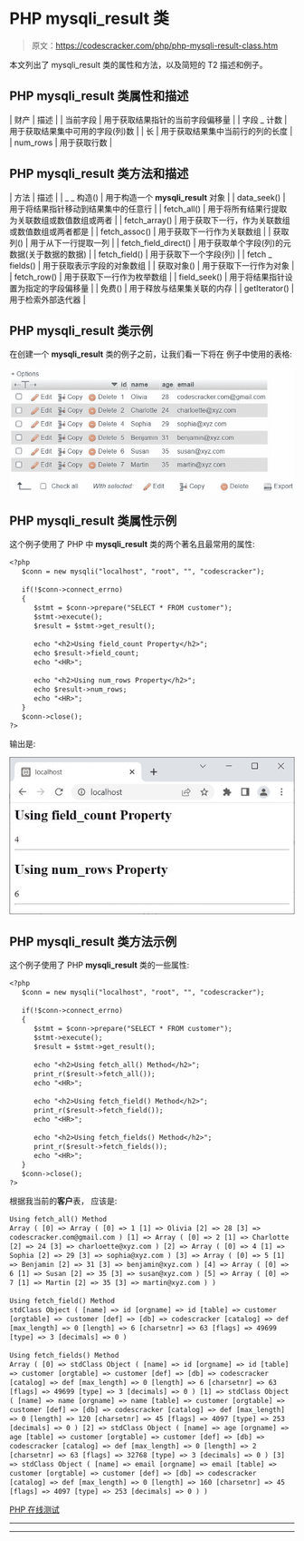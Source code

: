 # PHP mysqli_result 类

> 原文：<https://codescracker.com/php/php-mysqli-result-class.htm>

本文列出了 mysqli_result 类的属性和方法，以及简短的 T2 描述和例子。

## PHP mysqli_result 类属性和描述

| 财产 | 描述 |
| 当前字段 | 用于获取结果指针的当前字段偏移量 |
| 字段 _ 计数 | 用于获取结果集中可用的字段(列)数 |
| 长 | 用于获取结果集中当前行的列的长度 |
| num_rows | 用于获取行数 |

## PHP mysqli_result 类方法和描述

| 方法 | 描述 |
| _ _ 构造() | 用于构造一个 **mysqli_result** 对象 |
| data_seek() | 用于将结果指针移动到结果集中的任意行 |
| fetch_all() | 用于将所有结果行提取为关联数组或数值数组或两者 |
| fetch_array() | 用于获取下一行，作为关联数组或数值数组或两者都是 |
| fetch_assoc() | 用于获取下一行作为关联数组 |
| 获取列() | 用于从下一行提取一列 |
| fetch_field_direct() | 用于获取单个字段(列)的元数据(关于数据的数据) |
| fetch_field() | 用于获取下一个字段(列) |
| fetch _ fields() | 用于获取表示字段的对象数组 |
| 获取对象() | 用于获取下一行作为对象 |
| fetch_row() | 用于获取下一行作为枚举数组 |
| field_seek() | 用于将结果指针设置为指定的字段偏移量 |
| 免费() | 用于释放与结果集关联的内存 |
| getIterator() | 用于检索外部迭代器 |

## PHP mysqli_result 类示例

在创建一个 **mysqli_result** 类的例子之前，让我们看一下将在 例子中使用的表格:

![php mysqli result class example table](img/461f1ac5e144a6a30b67179384e7ecee.png)

## PHP mysqli_result 类属性示例

这个例子使用了 PHP 中 **mysqli_result** 类的两个著名且最常用的属性:

```
<?php
   $conn = new mysqli("localhost", "root", "", "codescracker");

   if(!$conn->connect_errno)
   {
      $stmt = $conn->prepare("SELECT * FROM customer");
      $stmt->execute();
      $result = $stmt->get_result();

      echo "<h2>Using field_count Property</h2>";
      echo $result->field_count;
      echo "<HR>";

      echo "<h2>Using num_rows Property</h2>";
      echo $result->num_rows;
      echo "<HR>";
   }
   $conn->close();
?>
```

输出是:

![php mysqli result class properties](img/be7bedffd6f9ece2c0bd5ae271c20418.png)

## PHP mysqli_result 类方法示例

这个例子使用了 PHP **mysqli_result** 类的一些属性:

```
<?php
   $conn = new mysqli("localhost", "root", "", "codescracker");

   if(!$conn->connect_errno)
   {
      $stmt = $conn->prepare("SELECT * FROM customer");
      $stmt->execute();
      $result = $stmt->get_result();

      echo "<h2>Using fetch_all() Method</h2>";
      print_r($result->fetch_all());
      echo "<HR>";

      echo "<h2>Using fetch_field() Method</h2>";
      print_r($result->fetch_field());
      echo "<HR>";

      echo "<h2>Using fetch_fields() Method</h2>";
      print_r($result->fetch_fields());
      echo "<HR>";
   }
   $conn->close();
?>
```

根据我当前的**客户**表， 应该是:

```
Using fetch_all() Method
Array ( [0] => Array ( [0] => 1 [1] => Olivia [2] => 28 [3] => codescracker.com@gmail.com ) [1] => Array ( [0] => 2 [1] => Charlotte [2] => 24 [3] => charloette@xyz.com ) [2] => Array ( [0] => 4 [1] => Sophia [2] => 29 [3] => sophia@xyz.com ) [3] => Array ( [0] => 5 [1] => Benjamin [2] => 31 [3] => benjamin@xyz.com ) [4] => Array ( [0] => 6 [1] => Susan [2] => 35 [3] => susan@xyz.com ) [5] => Array ( [0] => 7 [1] => Martin [2] => 35 [3] => martin@xyz.com ) )

Using fetch_field() Method
stdClass Object ( [name] => id [orgname] => id [table] => customer [orgtable] => customer [def] => [db] => codescracker [catalog] => def [max_length] => 0 [length] => 6 [charsetnr] => 63 [flags] => 49699 [type] => 3 [decimals] => 0 )

Using fetch_fields() Method
Array ( [0] => stdClass Object ( [name] => id [orgname] => id [table] => customer [orgtable] => customer [def] => [db] => codescracker [catalog] => def [max_length] => 0 [length] => 6 [charsetnr] => 63 [flags] => 49699 [type] => 3 [decimals] => 0 ) [1] => stdClass Object ( [name] => name [orgname] => name [table] => customer [orgtable] => customer [def] => [db] => codescracker [catalog] => def [max_length] => 0 [length] => 120 [charsetnr] => 45 [flags] => 4097 [type] => 253 [decimals] => 0 ) [2] => stdClass Object ( [name] => age [orgname] => age [table] => customer [orgtable] => customer [def] => [db] => codescracker [catalog] => def [max_length] => 0 [length] => 2 [charsetnr] => 63 [flags] => 32768 [type] => 3 [decimals] => 0 ) [3] => stdClass Object ( [name] => email [orgname] => email [table] => customer [orgtable] => customer [def] => [db] => codescracker [catalog] => def [max_length] => 0 [length] => 160 [charsetnr] => 45 [flags] => 4097 [type] => 253 [decimals] => 0 ) )
```

[PHP 在线测试](/exam/showtest.php?subid=8)

* * *

* * *